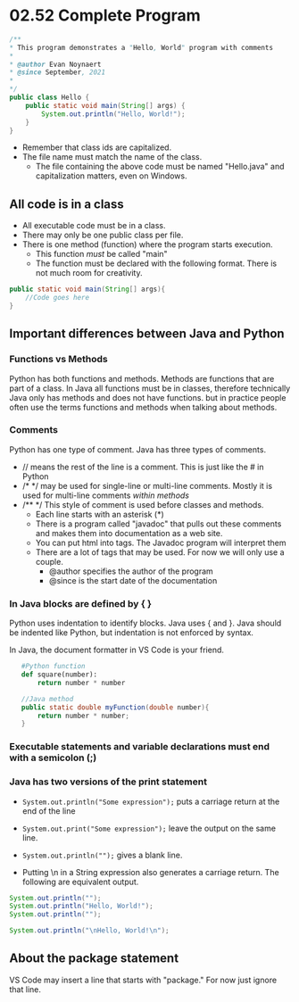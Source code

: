# 02.52 Complete Program

```java
/**
* This program demonstrates a "Hello, World" program with comments
*
* @author Evan Noynaert
* @since September, 2021
*
*/
public class Hello {
    public static void main(String[] args) {
        System.out.println("Hello, World!");
    }    
}
```

* Remember that class ids are capitalized.
* The file name must match the name of the class.
  * The file containing the above code must be named "Hello.java" and capitalization matters, even on Windows.

## All code is in a class

* All executable code must be in a class.  
* There may only be one public class per file.
* There is one method (function) where the program starts execution.  
  * This function *must* be called "main"
  * The function must be declared with the following format.  There is not much room for creativity.

```java
public static void main(String[] args){
    //Code goes here
}
```

## Important differences between Java and Python

### Functions vs Methods

Python has both functions and methods.  Methods are functions that are part of a class.  In Java all functions must be in classes, therefore technically Java only has methods and does not have functions.  but in practice people often use the terms functions and methods when talking about methods.

### Comments

Python has one type of comment.  Java has three types of comments.

* // means the rest of the line is a comment.  This is just like the # in Python
* /*     */ may be used for single-line or multi-line comments.  Mostly it is used for multi-line comments *within methods*
* /**    */ This style of comment is used before classes and methods.  
  * Each line starts with an asterisk (*)
  * There is a program called "javadoc" that pulls out these comments and makes them into documentation as a web site.
  * You can put html into tags.  The Javadoc program will interpret them
  * There are a lot of tags that may be used.  For now we will only use a couple.
    * @author specifies the author of the program
    * @since is the start date of the documentation

### In Java blocks are defined by { }

Python uses indentation to identify blocks.  Java uses { and }.  Java should be indented like Python, but indentation is not enforced by syntax.

In Java, the document formatter in VS Code is your friend.

```python
   #Python function
   def square(number):
       return number * number
```

```java
   //Java method 
   public static double myFunction(double number){
       return number * number;
   }
```

 ### Executable statements and variable declarations must end with a semicolon (;)

 ### Java has two versions of the print statement

 * `System.out.println("Some expression");` puts a carriage return at the end of the line
 * `System.out.print("Some expression");` leave the output on the same line.

 * `System.out.println("");` gives a blank line.
 * Putting \n in a String expression also generates a carriage return.  The following are equivalent output.

 ```java
 System.out.println("");
 System.out.println("Hello, World!");
 System.out.println("");
 ```

 ```java
 System.out.println("\nHello, World!\n");
 ```

 ## About the package statement

 VS Code may insert a line that starts with "package."  For now just ignore that line.